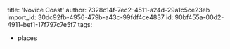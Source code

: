 title: 'Novice Coast'
author: 7328c14f-7ec2-4511-a24d-29a1c5ce23eb
import_id: 30dc92fb-4956-479b-a43c-99fdf4ce4837
id: 90bf455a-00d2-4911-bef1-17f797c7e5f7
tags:
  - places
